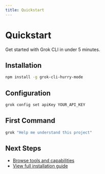 ```yaml
---
title: Quickstart
---
```


# Quickstart

Get started with Grok CLI in under 5 minutes.

## Installation

```bash
npm install -g grok-cli-hurry-mode
```

## Configuration

```bash
grok config set apiKey YOUR_API_KEY
```

## First Command

```bash
grok "Help me understand this project"
```

## Next Steps

- [Browse tools and capabilities](../architecture/overview)
- [View full installation guide](./installation)